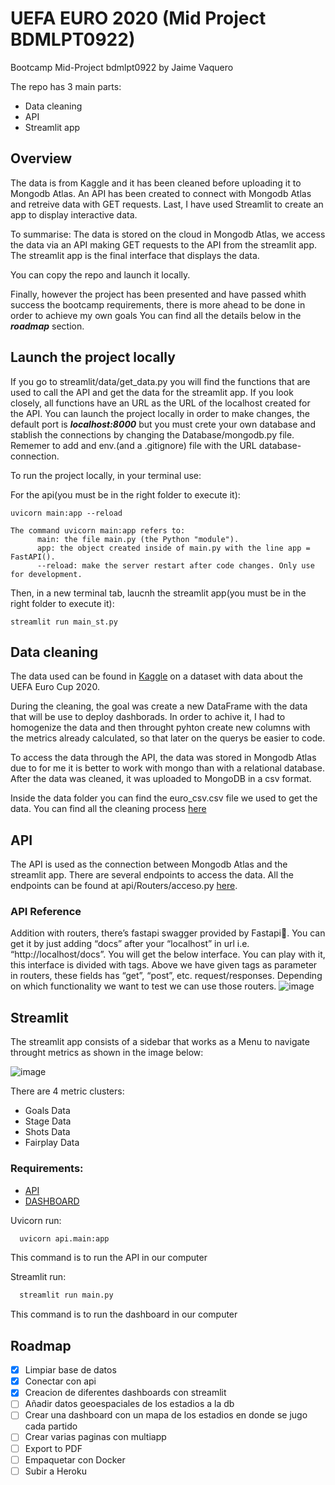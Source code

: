 # UEFA EURO 2020 (Mid Project BDMLPT0922) 
Bootcamp Mid-Project bdmlpt0922 by Jaime Vaquero

The repo has 3 main parts:

- Data cleaning
- API
- Streamlit app

## Overview
The data is from Kaggle and it has been cleaned before uploading it to Mongodb Atlas. An API has been created to connect with Mongodb Atlas and retreive data with GET requests. Last, I have used Streamlit to create an app to display interactive data.

To summarise: The data is stored on the cloud in Mongodb Atlas, we access the data via an API making GET requests to the API from the streamlit app. The streamlit app is the final interface that displays the data.

You can copy the repo and launch it locally.

Finally, however the project has been presented and have passed whith success the bootcamp requirements, there is more ahead to be done in order to achieve my own goals   You can find all the details below in the ***roadmap*** section.



## Launch the project locally

If you go to streamlit/data/get_data.py you will find the functions that are used to call the API and get the data for the streamlit app. If you look closely, all functions have an URL as the URL of the localhost created for the API. You can launch the project locally in order to make changes, the default port is ***localhost:8000*** but you must crete your own database and stablish the connections by changing the Database/mongodb.py file. Rememer to add and env.(and a .gitignore) file with the URL database-connection. 


To run the project locally, in your terminal use:

For the api(you must be in the right folder to execute it):
```
uvicorn main:app --reload

The command uvicorn main:app refers to:
      main: the file main.py (the Python "module").
      app: the object created inside of main.py with the line app = FastAPI().
      --reload: make the server restart after code changes. Only use for development.
```

Then, in a new terminal tab, laucnh the streamlit app(you must be in the right folder to execute it):

```
streamlit run main_st.py
```

## Data cleaning

The data used can be found in [Kaggle](https://www.kaggle.com/datasets/mcarujo/euro-cup-2020) on a dataset with data about the UEFA Euro Cup 2020. 

During the cleaning, the goal was create a new DataFrame with the data that will be use to deploy dashborads. In order to achive it, I had to homogenize the data and then throught pyhton create new columns with the metrics already calculated, so that later on the querys be easier to code. 

To access the data through the API, the data was stored in Mongodb Atlas due to for me it is better to work with mongo than with a relational database. After the data was cleaned, it was uploaded to MongoDB in a csv format.

Inside the data folder you can find the euro_csv.csv file we used to get the data. You can find all the cleaning process [here](https://github.com/Crypto-topo/mid_project/blob/mp1/data/Data_cleaning.ipynb)


## API

The API is used as the connection between Mongodb Atlas and the streamlit app. There are several endpoints to access the data. All the endpoints can be found at api/Routers/acceso.py [here](https://github.com/Crypto-topo/mid_project/blob/mp1/api/Routers/acceso.py). 

### API Reference

Addition with routers, there’s fastapi swagger provided by Fastapi🤯. You can get it by just adding “docs” after your “localhost” in url i.e. “http://localhost/docs”. You will get the below interface. You can play with it, this interface is divided with tags. Above we have given tags as parameter in routers, these fields has “get”, “post”, etc. request/responses. Depending on which functionality we want to test we can use those routers.
![image](https://user-images.githubusercontent.com/113199775/205621823-e08db6a2-a764-434c-83c5-6651345c3c6f.png)


## Streamlit

The streamlit app consists of a sidebar that works as a Menu to navigate throught metrics as shown in the image below:

![image](https://user-images.githubusercontent.com/113199775/205620381-05fe975b-4931-409d-8474-20e81c6c82e1.png)

There are 4 metric clusters:
- Goals Data
- Stage Data
- Shots Data
- Fairplay Data


### Requirements:

- [API](https://github.com/Crypto-topo/mid_project/blob/mp1/api/requirements.txt)
- [DASHBOARD](https://github.com/Crypto-topo/mid_project/blob/mp1/streamlit/requirements.txt)


Uvicorn run:
```sh
  uvicorn api.main:app 
  ```
  This command is to run the API in our computer

Streamlit run:
```sh
  streamlit run main.py
  ```
  This command is to run the dashboard in our computer 
  
 ## Roadmap
 
 - [x] Limpiar base de datos
 - [x] Conectar con api
 - [x] Creacion de diferentes dashboards con streamlit
 - [ ] Añadir datos geoespaciales de los estadios a la db
 - [ ] Crear una dashboard con un mapa de los estadios en donde se jugo cada partido
 - [ ] Crear varias paginas con multiapp
 - [ ] Export to PDF
 - [ ] Empaquetar con Docker
 - [ ] Subir a Heroku
